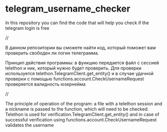 # telegram_username_checker


In this repository you can find the code that will help you check if the telegram login is free

//

В данном репозитории вы сможете найти код, который поможет вам проверить свободен ли логин телеграмма.



Принцип действия программы: в функцию передается файл с сессией telethon и ник, который нужно будет проверить.
Для проверки используется telethon.TelegramClient.get_entity() и в случае удачной проверки с помощью functions.account.CheckUsernameRequest проверяется валидность юзернейма

//

The principle of operation of the program: a file with a telethon session and a nickname is passed to the function, which will need to be checked.
Telethon is used for verification.TelegramClient.get_entity() and in case of successful verification using functions.account.CheckUsernameRequest validates the username

